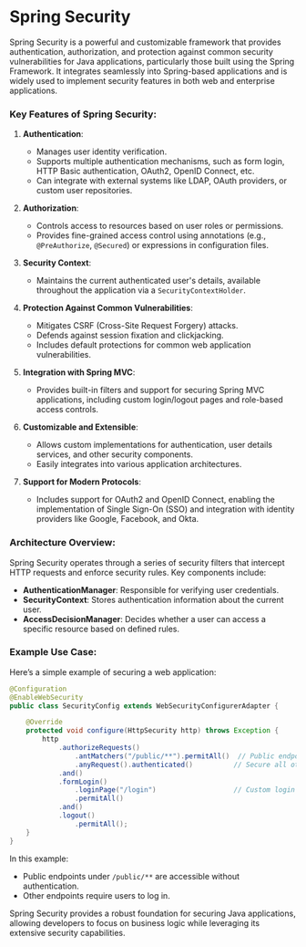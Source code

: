 # Spring Security

Spring Security is a powerful and customizable framework that provides authentication, authorization, and protection against common security vulnerabilities for Java applications, particularly those built using the Spring Framework. It integrates seamlessly into Spring-based applications and is widely used to implement security features in both web and enterprise applications.

### Key Features of Spring Security:
1. **Authentication**:
   - Manages user identity verification.
   - Supports multiple authentication mechanisms, such as form login, HTTP Basic authentication, OAuth2, OpenID Connect, etc.
   - Can integrate with external systems like LDAP, OAuth providers, or custom user repositories.

2. **Authorization**:
   - Controls access to resources based on user roles or permissions.
   - Provides fine-grained access control using annotations (e.g., `@PreAuthorize`, `@Secured`) or expressions in configuration files.

3. **Security Context**:
   - Maintains the current authenticated user's details, available throughout the application via a `SecurityContextHolder`.

4. **Protection Against Common Vulnerabilities**:
   - Mitigates CSRF (Cross-Site Request Forgery) attacks.
   - Defends against session fixation and clickjacking.
   - Includes default protections for common web application vulnerabilities.

5. **Integration with Spring MVC**:
   - Provides built-in filters and support for securing Spring MVC applications, including custom login/logout pages and role-based access controls.

6. **Customizable and Extensible**:
   - Allows custom implementations for authentication, user details services, and other security components.
   - Easily integrates into various application architectures.

7. **Support for Modern Protocols**:
   - Includes support for OAuth2 and OpenID Connect, enabling the implementation of Single Sign-On (SSO) and integration with identity providers like Google, Facebook, and Okta.

### Architecture Overview:
Spring Security operates through a series of security filters that intercept HTTP requests and enforce security rules. Key components include:
- **AuthenticationManager**: Responsible for verifying user credentials.
- **SecurityContext**: Stores authentication information about the current user.
- **AccessDecisionManager**: Decides whether a user can access a specific resource based on defined rules.

### Example Use Case:
Here’s a simple example of securing a web application:
```java
@Configuration
@EnableWebSecurity
public class SecurityConfig extends WebSecurityConfigurerAdapter {

    @Override
    protected void configure(HttpSecurity http) throws Exception {
        http
            .authorizeRequests()
                .antMatchers("/public/**").permitAll()  // Public endpoints
                .anyRequest().authenticated()          // Secure all other endpoints
            .and()
            .formLogin()
                .loginPage("/login")                   // Custom login page
                .permitAll()
            .and()
            .logout()
                .permitAll();
    }
}
```

In this example:
- Public endpoints under `/public/**` are accessible without authentication.
- Other endpoints require users to log in.

Spring Security provides a robust foundation for securing Java applications, allowing developers to focus on business logic while leveraging its extensive security capabilities.